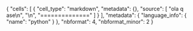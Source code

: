 {
 "cells": [
  {
   "cell_type": "markdown",
   "metadata": {},
   "source": [
    "ola q ase\n",
    "\n",
    "=============="
   ]
  }
 ],
 "metadata": {
  "language_info": {
   "name": "python"
  }
 },
 "nbformat": 4,
 "nbformat_minor": 2
}
